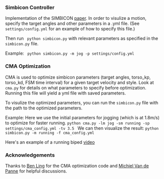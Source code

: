 ### Simbicon Controller
Implementation of the SIMBICON [paper](http://www.cs.ubc.ca/~van/papers/2007-siggraph-simbicon.pdf). In order to visulize a motion, specify the target angles and other parameters in a .yml file. (See `settings/config.yml` for an example of how to specify this file.)

Then run ``` python simbicon.py``` with relevant parameters as specified in the `simbicon.py` file. 


Example:
``` python simbicon.py -m jog -p settings/config.yml```

### CMA Optimization 

CMA is used to optimize simbicon parameters (target angles, torso_kp, torso_kd, FSM time interval) for a given target velocity and style.
Look at `cma.py` for details on what parameters to specify before optimization. Running this file will yield a yml file with saved parameters.

To visulize the optimized parameters, you can run the ```simbicon.py``` file with the path to the optimized parameters. 

Example: Here we use the initial parameters for jogging (which is at 1.8m/s) to optimize for faster running.
```python cma.py -lm jog -sm running -sp settings/cma_config.yml -tv 3.5 ```
We can then visualize the result:
```python simbicon.py -m running -f cma_config.yml```

Here's an example of a running biped [video](https://www.youtube.com/watch?v=ytE2kxJCwqo)

### Acknowledgements
Thanks to [Ben Ling](https://www.cs.ubc.ca/~hyuling/) for the CMA optimization code and [Michiel Van de Panne](https://www.cs.ubc.ca/~van/) for helpful discussions. 
